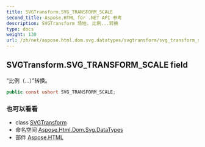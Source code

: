 ```yaml
---
title: SVGTransform.SVG_TRANSFORM_SCALE
second_title: Aspose.HTML for .NET API 参考
description: SVGTransform 场地. 比例...转换
type: docs
weight: 130
url: /zh/net/aspose.html.dom.svg.datatypes/svgtransform/svg_transform_scale/
---
```

## SVGTransform.SVG_TRANSFORM_SCALE field

“比例（...）”转换。

```csharp
public const ushort SVG_TRANSFORM_SCALE;
```

### 也可以看看

* class [SVGTransform](../)
* 命名空间 [Aspose.Html.Dom.Svg.DataTypes](../../svgtransform/)
* 部件 [Aspose.HTML](../../../)


